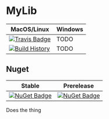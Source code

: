 # MyLib

MacOS/Linux | Windows
--- | ---
[![Travis Badge](https://travis-ci.org/MyGithubUsername/MyLib.svg?branch=master)](https://travis-ci.org/MyGithubUsername/MyLib) | TODO
[![Build History](https://buildstats.info/travisci/chart/MyGithubUsername/MyLib)](https://travis-ci.org/MyGithubUsername/MyLib/builds) | TODO 


## Nuget 

Stable | Prerelease
--- | ---
[![NuGet Badge](https://buildstats.info/nuget/MyLib)](https://www.nuget.org/packages/MyLib/) | [![NuGet Badge](https://buildstats.info/nuget/MyLib?includePreReleases=true)](https://www.nuget.org/packages/MyLib/)



Does the thing